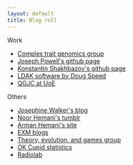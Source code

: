 ```yaml
---
layout: default
title: Blog roll
---
```



Work

- [Complex trait genomics group][ctgg]
- [Joseph Powell's github page][joseph]
- [Konstantin Shakhbazov's github page][kostya]
- [LDAK software by Doug Speed][ldak]
- [QGJC at UoE][qgjc]

Others

- [Josephine Walker's blog][jum]
- [Noor Hemani's tumblr][noor]
- [Arman Hemani's site][arman]
- [EXM blogs][exm]
- [Theory, evolution, and games group][egtheory]
- [OK Cupid statistics][okcupid]
- [Radiolab][radiolab]

[ctgg]: http://complextraitgenomics.com
[jum]: http://interfacewalker.wordpress.com
[ldak]: http://dougspeed.com/
[kostya]: https://github.com/kn3in
[joseph]: https://github.com/josephepowell
[qgjc]: http://homepages.ed.ac.uk/qgjc
[exm]: http://www.exmuslimblogs.com/
[egtheory]: http://egtheory.wordpress.com/
[okcupid]: http://blog.okcupid.com/
[radiolab]: http://www.radiolab.org/
[noor]: http://frothybadgerwriting.tumblr.com/
[arman]: http://armanhemani.com/